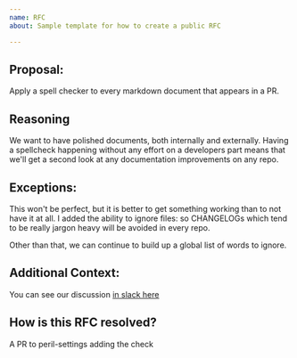 ```yaml
---
name: RFC
about: Sample template for how to create a public RFC

---
```


## Proposal:

Apply a spell checker to every markdown document that appears in a PR.

## Reasoning

We want to have polished documents, both internally and externally. Having a spellcheck
happening without any effort on a developers part means that we'll get a second look at
any documentation improvements on any repo.

## Exceptions:

This won't be perfect, but it is better to get something working than to not have it at all.
I added the ability to ignore files: so CHANGELOGs which tend to be really jargon heavy will
be avoided in every repo.

Other than that, we can continue to build up a global list of words to ignore.

## Additional Context:

You can see our discussion [in slack here](/link/to/slack.com)

## How is this RFC resolved?

A PR to peril-settings adding the check
